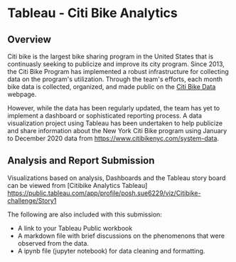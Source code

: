 # Tableau - Citi Bike Analytics

## Overview

Citi bike is the largest bike sharing program in the United States that is continuasly seeking to publicize and improve its city program.  Since 2013, the Citi Bike Program has implemented a robust infrastructure for collecting data on the program's utilization. Through the team's efforts, each month bike data is collected, organized, and made public on the [Citi Bike Data](https://www.citibikenyc.com/system-data) webpage.

However, while the data has been regularly updated, the team has yet to implement a dashboard or sophisticated reporting process.  A data visualization project using Tableau has been undertaken to help publicize and share information about the New York Citi Bike program using January to December 2020 data from https://www.citibikenyc.com/system-data.

## Analysis and Report Submission 

Visualizations based on analysis, Dashboards and the Tableau story board can be viewed from [Citibike Analytics Tableau]  https://public.tableau.com/app/profile/posh.sue6229/viz/Citibike-challenge/Story1

The following are also included with this submission: 

* A link to your Tableau Public workbook
* A  markdown file with brief discussions on the phenomenons that were observed from the data.
* A ipynb file (jupyter notebook) for data cleaning and formatting.
